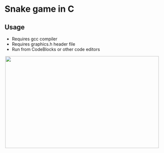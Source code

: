 # Snake game in C

## Usage

- Requires gcc compiler
- Requires graphics.h header file
- Run from CodeBlocks or other code editors

<p align = "center">
<img src = "https://i.imgur.com/78QDT7E.png" width = 500px height = 300px>
</p>